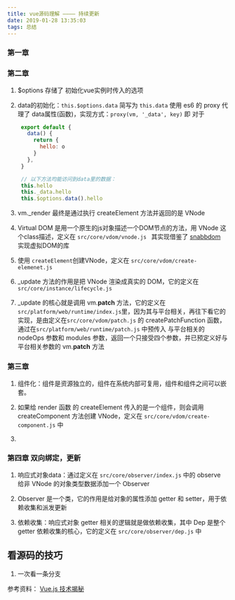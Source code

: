 ```yaml
---
title: vue源码理解 ———— 持续更新
date: 2019-01-28 13:35:03
tags: 总结
---
```

### 第一章

### 第二章
1. $options 存储了 初始化vue实例时传入的选项

2. data的初始化：`this.$options.data` 简写为 `this.data`
   使用 es6 的 proxy 代理了 data属性(函数)，实现方式：`proxy(vm, '_data', key)` 
   即 对于
   ``` javascript
    export default {
      data() {
        return {
          hello: o
        }
      },
    }

    // 以下方法均能访问到data里的数据：
    this.hello
    this._data.hello
    this.$options.data().hello
   ```

3. vm._render 最终是通过执行 createElement 方法并返回的是 VNode

4. Virtual DOM 是用一个原生的js对象描述一个DOM节点的方法，用 VNode 这个class描述，定义在 `src/core/vdom/vnode.js ` 
   其实现借鉴了 [snabbdom](https://github.com/snabbdom/snabbdom) 实现虚拟DOM的库

5. 使用 `createElement`创建VNode，定义在 `src/core/vdom/create-elemenet.js`

6. _update 方法的作用是把 VNode 渲染成真实的 DOM，它的定义在 `src/core/instance/lifecycle.js`

7. _update 的核心就是调用 vm.__patch__ 方法，它的定义在`src/platform/web/runtime/index.js`里，因为其与平台相关，再往下看它的实现，是由定义在`src/core/vdom/patch.js` 的 createPatchFunction 函数，通过在`src/platform/web/runtime/patch.js` 中预传入 与平台相关的 nodeOps 参数和 modules 参数，返回一个只接受四个参数，并已预定义好与平台相关参数的 vm.__patch__ 方法 

### 第三章

1. 组件化：组件是资源独立的，组件在系统内部可复用，组件和组件之间可以嵌套。

2. 如果给 render 函数 的 createElement 传入的是一个组件，则会调用 createComponent 方法创建 VNode，定义在 `src/core/vdom/create-component.js` 中

3. 

### 第四章 双向绑定，更新

1. 响应式对象data：通过定义在 `src/core/observer/index.js` 中的 observe 给非 VNode 的对象类型数据添加一个 Observer
  
2. Observer 是一个类，它的作用是给对象的属性添加 getter 和 setter，用于依赖收集和派发更新
   
3. 依赖收集：响应式对象 getter 相关的逻辑就是做依赖收集，其中 Dep 是整个 getter 依赖收集的核心，它的定义在 `src/core/observer/dep.js` 中




## 看源码的技巧
1. 一次看一条分支

参考资料：
[Vue.js 技术揭秘](https://ustbhuangyi.github.io/vue-analysis)
